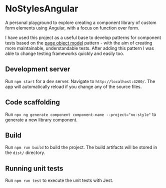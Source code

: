 # NoStylesAngular

A personal playground to explore creating a component library of custom form elements using Angular, with a focus on function over form.

I have used this project as a useful base to develop patterns for component tests based on the [page object model](https://playwright.dev/docs/pom) pattern - with the aim of creating more maintainable, understandable tests. After adding this pattern I was able to change testing frameworks quickly and easily too.

## Development server

Run `npm start` for a dev server. Navigate to `http://localhost:4200/`. The app will automatically reload if you change any of the source files.

## Code scaffolding

Run `npx ng generate component component-name --project="no-style"` to generate a new library component. 

## Build

Run `npm run build` to build the project. The build artifacts will be stored in the `dist/` directory.

## Running unit tests

Run `npm run test` to execute the unit tests with Jest.

